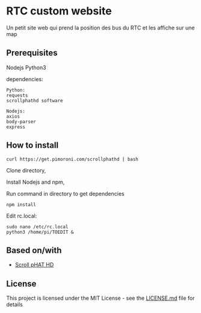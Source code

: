 # RTC custom website

Un petit site web qui prend la position des bus du RTC et les affiche sur une map

## Prerequisites

Nodejs
Python3

dependencies:
```
Python:
requests
scrollphathd software

Nodejs:
axios
body-parser
express
```

## How to install

```
curl https://get.pimoroni.com/scrollphathd | bash
```

Clone directory,

Install Nodejs and npm,

Run command in directory to get dependencies
```
npm install
```

Edit rc.local:
```
sudo nano /etc/rc.local
python3 /home/pi/TOEDIT &
```


## Based on/with

* [Scroll pHAT HD](https://learn.pimoroni.com/tutorial/sandyj/getting-started-with-scroll-phat-hd)


## License

This project is licensed under the MIT License - see the [LICENSE.md](LICENSE.md) file for details
